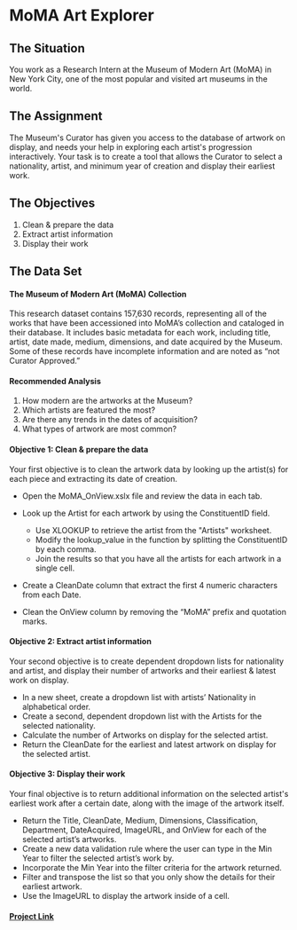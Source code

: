 # MoMA Art Explorer

## The Situation
You work as a Research Intern at the Museum of Modern Art (MoMA) in New York City, one of the most popular and visited art museums in the world.

## The Assignment
The Museum's Curator has given you access to the database of artwork on display, and needs your help in exploring each artist's progression interactively.
Your task is to create a tool that allows the Curator to select a nationality, artist, and minimum year of creation and display their earliest work.

## The Objectives
1. Clean & prepare the data
2. Extract artist information
3. Display their work

## The Data Set

#### The Museum of Modern Art (MoMA) Collection
This research dataset contains 157,630 records, representing all of the works that have been accessioned into MoMA’s collection and cataloged in their database. It includes basic metadata for each work, including title, artist, date made, medium, dimensions, and date acquired by the Museum. Some of these records have incomplete information and are noted as “not Curator Approved.”

#### Recommended Analysis
1. How modern are the artworks at the Museum?
2. Which artists are featured the most?
3. Are there any trends in the dates of acquisition?
4. What types of artwork are most common?

#### Objective 1: Clean & prepare the data
Your first objective is to clean the artwork data by looking up the artist(s) for each piece and extracting its date of creation.

* Open the MoMA_OnView.xslx file and review the data in each tab.
* Look up the Artist for each artwork by using the ConstituentID field.

    - Use XLOOKUP to retrieve the artist from the "Artists" worksheet.
    - Modify the lookup_value in the function by splitting the ConstituentID by each comma.
    - Join the results so that you have all the artists for each artwork in a single cell.

* Create a CleanDate column that extract the first 4 numeric characters from each Date.
* Clean the OnView column by removing the “MoMA” prefix and quotation marks.

#### Objective 2: Extract artist information
Your second objective is to create dependent dropdown lists for nationality and artist, and display their number of artworks and their earliest & latest work on display.

* In a new sheet, create a dropdown list with artists’ Nationality in alphabetical order.
* Create a second, dependent dropdown list with the Artists for the selected nationality.
* Calculate the number of Artworks on display for the selected artist.
* Return the CleanDate for the earliest and latest artwork on display for the selected artist.

#### Objective 3: Display their work
Your final objective is to return additional information on the selected artist's earliest work after a certain date, along with the image of the artwork itself.

* Return the Title, CleanDate, Medium, Dimensions, Classification, Department, DateAcquired, ImageURL, and OnView for each of the selected artist’s artworks.
* Create a new data validation rule where the user can type in the Min Year to filter the selected artist’s work by.
* Incorporate the Min Year into the filter criteria for the artwork returned.
* Filter and transpose the list so that you only show the details for their earliest artwork.
* Use the ImageURL to display the artwork inside of a cell.

#### [Project Link]()